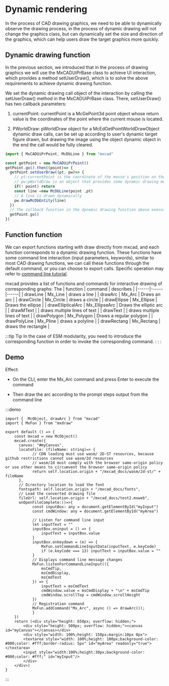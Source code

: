 # Dynamic rendering

In the process of CAD drawing graphics, we need to be able to dynamically observe the drawing process, in the process of dynamic drawing will not change the graphics class, but can dynamically set the size and direction of the graphics, which can help users draw the target graphics more quickly.

## Dynamic drawing function

In the previous section, we introduced that in the process of drawing graphics we will use the MxCADUiPrBase class to achieve UI interaction, which provides a method setUserDraw(), which is to solve the above requirements to achieve dynamic drawing function.

We set the dynamic drawing call object of the interaction by calling the setUserDraw() method in the MxCADUiPrBase class. There, setUserDraw() has two callback parameters:

1. currentPoint: currentPoint is a McGePoint3d point object whose return value is the coordinates of the point where the current mouse is located.

2. PWorldDraw: pWorldDraw object for a McEdGetPointWorldDrawObject dynamic draw calls, can be set up according to user's dynamic target figure drawn, but drawing the image using the object dynamic object in the end the call would be fully cleared.

```ts
import { MxCADUiPrPoint, McDbLine } from "mxcad"

const getPoint = new MxCADUiPrPoint()
getPoint.go().then((point)=> {
  getPoint.setUserDraw((pt, pw)=> {
    // pt:currentPoint is the coordinate of the mouse's position on the drawing
    // pw:pWorldDraw is an object that provides some dynamic drawing methods
    if(! point) return
    const line =new McDbLine(point ,pt)
    // A line is drawn dynamically
    pw.drawMcDbEntity(line)
  })
  // The callback function in the dynamic drawing function above executes while waiting for the mouse click
  getPoint.go()
})
```

## Function function

We can export functions starting with draw directly from mxcad, and each function corresponds to a dynamic drawing function. These functions have some command line interaction (input parameters, keywords), similar to most CAD drawing functions, we can call these functions through the default command, or you can choose to export calls. Specific operation may refer to [command line tutorial](./1.CommandLine.md).

mxcad provides a list of functions and commands for interactive drawing of corresponding graphs:
The | function | command | describes |
|------|------|------|
| drawLine | Mx_Line | draws a line |
| drawArc | Mx_Arc | Draws an arc |
| drawCircle | Mx_Circle | draws a circle |
| drawEllipse | Mx_Ellipse | Draws the ellipse |
| drawEllipticalArc | Mx_EllipseArc | Draws the elliptic arc |
| drawMText | | draws multiple lines of text |
| drawText | | draws multiple lines of text |
| drawPolygon | Mx_Polygon | Draws a regular polygon |
| drawPolyLine | Mx_Pline | draws a polyline |
| drawRectang | Mx_Rectang | draws the rectangle |

:::tip Tip
In the case of ESM modularity, you need to introduce the corresponding function in order to invoke the corresponding command.
: : :

## Demo

Effect:

* On the CLI, enter the Mx_Arc command and press Enter to execute the command

* Then draw the arc according to the prompt steps output from the command line

:::demo
```tsx
import {  McObject, drawArc } from "mxcad"
import { MxFun } from "mxdraw"

export default () => {
    const mxcad = new McObject()
    mxcad.create({
      canvas: "#myCanvas",
      locateFile: (fileName: string)=> {
            // CDN loading must use wasm/ 2D-ST resources, because github restrictions cannot use wasm/2d resources
            // wasm/2d must comply with the browser same-origin policy or use other means to circumvent the browser same-origin policy
            return self.location.origin + "/mxcad_docs/wasm/2d-st/" + fileName
      },
      // Directory location to load the font
      fontspath: self.location.origin + "/mxcad_docs/fonts",
      // Load the converted drawing file
      fileUrl: self.location.origin + "/mxcad_docs/test2.mxweb",
      onOpenFileComplete:()=>{
            const inputBox: any = document.getElementById("myInput")
            const cmdWindow: any = document.getElementById("myArea")

            // Listen for command line input
            let inputText = ""
            inputBox.oninput = () => {
                inputText = inputBox.value
            }
            inputBox.onkeydown = (e) => {
                MxFun.setCommandLineInputData(inputText, e.keyCode)
                if (e.keyCode === 13) inputText = inputBox.value = ""
            }
            // Displays command line message changes
            MxFun.listenForCommandLineInput(({
                msCmdTip,
                msCmdDisplay,
                msCmdText
            }) => {
                inputText = msCmdText
                cmdWindow.value = msCmdDisplay + "\n" + msCmdTip
                cmdWindow.scrollTop = cmdWindow.scrollHeight
            })
            // Registration command
            MxFun.addCommand("Mx_Arc", async () => drawArc());
            }
    })
    return (<div style="height: 650px; overflow: hidden;">
        <div style="height: 500px; overflow: hidden;"><canvas id="myCanvas"></canvas></div>
        <div style="width: 100%;height: 150px;margin:10px 0px">
        <textarea style="width: 100%;height: 100px;background-color: #000;color: #fff;border-radius: 5px" id="myArea" readonly="true"></textarea>
        <input style="width:100%;height:30px;background-color: #000;color: #fff;" id="myInput"/>
        </div>
    </div>)
}
```
:::

